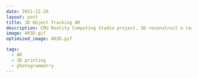 ```yaml
---
date: 2021-12-20
layout: post
title: 3D Object Tracking AR
description: CMU Reality Computing Studio project, 3D reconstruct a real object by photogrammetry method, 3D print the model, and detect & track 3D model to apply an AR animation on it.
image: AR3D.gif
optimized_image: AR3D.gif

tags:
  - AR
  - 3D printing
  - photogrammetry
---
```

